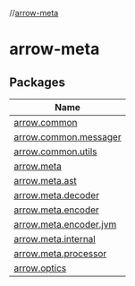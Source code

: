//[arrow-meta](index.md)

# arrow-meta

## Packages

| Name |
|---|
| [arrow.common](arrow-meta/arrow.common.md) |
| [arrow.common.messager](arrow-meta/arrow.common.messager/index.md) |
| [arrow.common.utils](arrow-meta/arrow.common.utils/index.md) |
| [arrow.meta](arrow-meta/arrow.meta/index.md) |
| [arrow.meta.ast](arrow-meta/arrow.meta.ast/index.md) |
| [arrow.meta.decoder](arrow-meta/arrow.meta.decoder/index.md) |
| [arrow.meta.encoder](arrow-meta/arrow.meta.encoder/index.md) |
| [arrow.meta.encoder.jvm](arrow-meta/arrow.meta.encoder.jvm/index.md) |
| [arrow.meta.internal](arrow-meta/arrow.meta.internal/index.md) |
| [arrow.meta.processor](arrow-meta/arrow.meta.processor/index.md) |
| [arrow.optics](arrow-meta/arrow.optics/index.md) |

